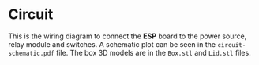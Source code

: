# Circuit
This is the wiring diagram to connect the **ESP** board to the power source, relay module and switches. A schematic plot can be seen in the `circuit-schematic.pdf` file. The box 3D models are in the `Box.stl` and `Lid.stl` files.
